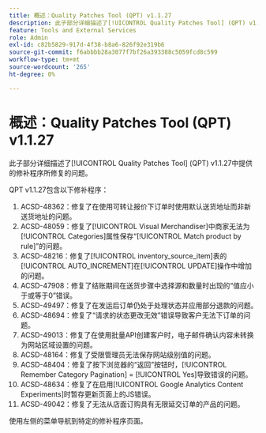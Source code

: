 ```yaml
---
title: 概述：Quality Patches Tool (QPT) v1.1.27
description: 此子部分详细描述了[!UICONTROL Quality Patches Tool] (QPT) v1.1.27中提供的修补程序所修复的问题。
feature: Tools and External Services
role: Admin
exl-id: c82b5829-917d-4f38-b8a6-826f92e319b6
source-git-commit: f6abbbb28a3077f7bf26a393388c5059fcd8c599
workflow-type: tm+mt
source-wordcount: '265'
ht-degree: 0%

---
```


# 概述：Quality Patches Tool (QPT) v1.1.27

此子部分详细描述了[!UICONTROL Quality Patches Tool] (QPT) v1.1.27中提供的修补程序所修复的问题。

QPT v1.1.27包含以下修补程序：

1. ACSD-48362：修复了在使用可转让报价下订单时使用默认送货地址而非新送货地址的问题。
1. ACSD-48059：修复了[!UICONTROL Visual Merchandiser]中商家无法为[!UICONTROL Categories]属性保存“[!UICONTROL Match product by rule]”的问题。
1. ACSD-48216：修复了[!UICONTROL inventory_source_item]表的[!UICONTROL AUTO_INCREMENT]在[!UICONTROL UPDATE]操作中增加的问题。
1. ACSD-47908：修复了结账期间在送货步骤中选择源和数量时出现的“值应小于或等于0”错误。
1. ACSD-49497：修复了在发运后订单仍处于处理状态并应用部分退款的问题。
1. ACSD-48694：修复了“请求的状态更改无效”错误导致客户无法下订单的问题。
1. ACSD-49013：修复了在使用批量API创建客户时，电子邮件确认内容未转换为网站区域设置的问题。
1. ACSD-48164：修复了受限管理员无法保存网站级别值的问题。
1. ACSD-48404：修复了按下浏览器的“返回”按钮时，[!UICONTROL Remember Category Pagination] = [!UICONTROL Yes]导致错误的问题。
1. ACSD-48634：修复了在启用[!UICONTROL Google Analytics Content Experiments]时暂存更新页面上的JS错误。
1. ACSD-49042：修复了无法从店面订购具有无限延交订单的产品的问题。

使用左侧的菜单导航到特定的修补程序页面。
